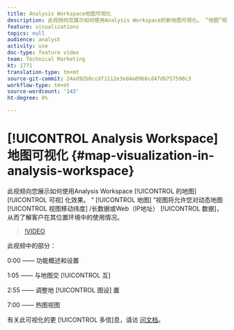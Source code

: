 ```yaml
---
title: Analysis Workspace地图可视化
description: 此视频向您展示如何使用Analysis Workspace的新地图可视化。 “地图”视图将允许您根据动态地图视图移动（纬度／长）或Web（IP地址）数据，从而了解客户在其位置环境中的使用情况。
feature: visualizations
topics: null
audience: analyst
activity: use
doc-type: feature video
team: Technical Marketing
kt: 1771
translation-type: tm+mt
source-git-commit: 24ad92b0ccdf1112e3ed4a0968cd47db757598c3
workflow-type: tm+mt
source-wordcount: '143'
ht-degree: 0%

---
```



# [!UICONTROL Analysis Workspace] 地图可视化 {#map-visualization-in-analysis-workspace}

此视频向您展示如何使用Analysis Workspace [!UICONTROL 的地图][!UICONTROL 可视] 化效果。 “ [!UICONTROL 地图] ”视图将允许您对动态地图 [!UICONTROL 视图移动纬度] /长数据或Web（IP地址） [!UICONTROL 数据]，从而了解客户在其位置环境中的使用情况。

>[!VIDEO](https://video.tv.adobe.com/v/23559/?quality=12)

此视频中的部分：

0:00 —— 功能概述和设置

1:05 —— 与地图交 [!UICONTROL 互]

2:55 —— 调整地 [!UICONTROL 图设] 置

7:00 —— 热图视图

有关此可视化的更 [!UICONTROL 多信]息，请访 [问文档](https://marketing.adobe.com/resources/help/en_US/analytics/analysis-workspace/map-visualization.html)。
